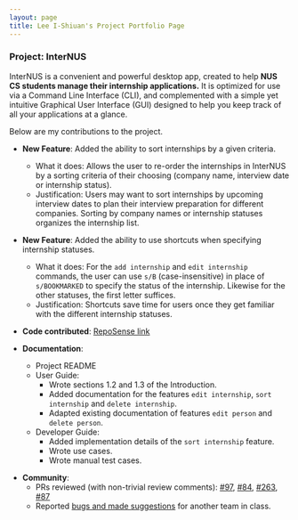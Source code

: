 ```yaml
---
layout: page
title: Lee I-Shiuan's Project Portfolio Page
---
```


### Project: InterNUS

InterNUS is a convenient and powerful desktop app, created to help **NUS CS students manage their internship applications.**
It is optimized for use via a Command Line Interface (CLI),
and complemented with a simple yet intuitive Graphical User Interface (GUI)
designed to help you keep track of all your applications at a glance.

Below are my contributions to the project.

* **New Feature**:  Added the ability to sort internships by a given criteria.
    * What it does: Allows the user to re-order the internships in InterNUS by a sorting criteria of their choosing (company name, interview date or internship status).
    * Justification: Users may want to sort internships by upcoming interview dates to plan their interview preparation for different companies. Sorting by company names or internship statuses organizes the internship list.
    
* **New Feature**: Added the ability to use shortcuts when specifying internship statuses.
    * What it does: For the `add internship` and `edit internship` commands, the user can use `s/B` (case-insensitive) in place of `s/BOOKMARKED` to specify the status of the internship. Likewise for the other statuses, the first letter suffices.
    * Justification: Shortcuts save time for users once they get familiar with the different internship statuses.

* **Code contributed**: [RepoSense link](https://nus-cs2103-ay2223s1.github.io/tp-dashboard/?search=ish1506&breakdown=true)

* **Documentation**:
    * Project README
    * User Guide:
        * Wrote sections 1.2 and 1.3 of the Introduction.
        * Added documentation for the features `edit internship`, `sort internship` and `delete internship`.
        * Adapted existing documentation of features `edit person` and `delete person`.
    * Developer Guide:
        * Added implementation details of the `sort internship` feature.
        * Wrote use cases.
        * Wrote manual test cases.

<div style="page-break-after: always;"></div>

* **Community**:
    * PRs reviewed (with non-trivial review comments): [#97](https://github.com/AY2223S1-CS2103T-F11-1/tp/pull/97#pullrequestreview-1139055088), [#84](https://github.com/AY2223S1-CS2103T-F11-1/tp/pull/84#pullrequestreview-1135300452), [#263](https://github.com/AY2223S1-CS2103T-F11-1/tp/pull/263#pullrequestreview-1166566884), [#87](https://github.com/AY2223S1-CS2103T-F11-1/tp/pull/87#pullrequestreview-1135449149)
    * Reported [bugs and made suggestions](https://github.com/ish1506/ped/issues) for another team in class.

